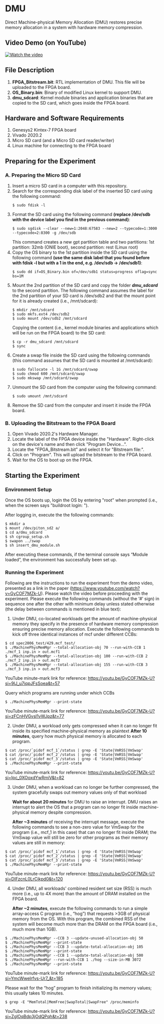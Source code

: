 # DMU
Direct Machine-physical Memory Allocation (DMU) restores precise memory allocation in a system with hardware memory compression.

## Video Demo (on YouTube)
[![Watch the video](https://img.youtube.com/vi/-1JG3JnIY3U/hqdefault.jpg)](https://youtu.be/-1JG3JnIY3U)

## File Description
1. **FPGA_Bitstream.bit**: RTL implementation of DMU. This file will be uploaded to the FPGA board.
2. **OS_Binary.bin**: Binary of modified Linux kernel to support DMU.
3. **dmu_sdcard**: Kernel module binaries and application binaries that are copied to the SD card, which goes inside the FPGA board.

## Hardware and Software Requirements
1. Genesys2 Kintex-7 FPGA board
2. Vivado 2020.2
3. Micro SD card (and a Micro SD card reader/writer)
4. Linux machine for connecting to the FPGA board

## Preparing for the Experiment
### A. Preparing the Micro SD Card
1. Insert a micro SD card in a computer with this repository.
2. Search for the corresponding disk label of the inserted SD card using the following command:
    ```
    $ sudo fdisk -l
    ```
3. Format the SD card using the following command **(replace /dev/sdb with the device label you find in the previous command)**:
    ```
    $ sudo sgdisk --clear --new=1:2048:67583 --new=2 --typecode=1:3000 --typecode=2:8300 -g /dev/sdb
    ```
    This command creates a new gpt partition table and two partitions: 1st partition: 32mb (ONIE boot), second partition: rest (Linux root)
4. Copy the OS binary to the 1st partition inside the SD card using the following command **(use the same disk label that you found before with fdisk -l but with a 1 in the end, e.g. /dev/sdb -> /dev/sdb1)**:
    ```
    $ sudo dd if=OS_Binary.bin of=/dev/sdb1 status=progress oflag=sync bs=1M
    ```
5. Mount the 2nd partition of the SD card and copy the folder  ***dmu_sdcard*** to the second partition. The following command assumes the label for the 2nd partition of your SD card is /dev/sdb2 and that the mount point for it is already created (i.e., /mnt/sdcard):
    ```
    $ mkdir /mnt/sdcard
    $ sudo mkfs.ext4 /dev/sdb2
    $ sudo mount /dev/sdb2 /mnt/sdcard
    ```
    Copying the content (i.e., kernel module binaries and applications which will be run on the FPGA board) to the SD card:
    ```
    $ cp -r dmu_sdcard /mnt/sdcard
    $ sync
    ```
6. Create a swap file inside the SD card using the following commands (this command assumes that the SD card is mounted at /mnt/sdcard):
    ```
    $ sudo fallocate -l 1G /mnt/sdcard/swap 
    $ sudo chmod 600 /mnt/sdcard/swap
    $ sudo mkswap /mnt/sdcard/swap
    ```
7. Unmount the SD card from the computer using the following command:
    ``` 
    $ sudo umount /mnt/sdcard
    ```
8. Remove the SD card from the computer and insert it inside the FPGA board.

### B. Uploading the Bitstream to the FPGA Board
1. Open Vivado 2020.2's Hardware Manager.
2. Locate the label of the FPGA device inside the "Hardware". Right-click on the device's name and then click "Program Device...". 
3. Locate the "FPGA_Bitstream.bit" and select it for "Bitstream file:".
4. Click on "Program". This will upload the bitstream to the FPGA board.
5. Wait for the OS to boot up on the FPGA.

## Starting the Experiment
### Environment Setup
Once the OS boots up, login the OS by entering "root" when prompted (i.e., when the screen says "buildroot login: ").

After logging in, execute the the following commands:
```
$ mkdir a
$ mount /dev/piton_sd2 a/
$ cd a/dmu_sdcard
$ sh cgroup_setup.sh
$ swapon ../swap
$ sh insert_dmu_module.sh
```
After executing these commands, if the terminal console says “Module loaded”, the environment has successfully been set up.

### Running the Experiment
Following are the instructions to run the experiment from the demo video, presented as a link in the paper (https://www.youtube.com/watch?v=GyCOF7MZk-U). Please watch the video before proceeding with the experiment. Please execute the following commands (without the ‘#’ sign) in sequence one after the other with minimum delay unless stated otherwise (the delay between commands is mentioned in blue text):
1. Under DMU, co-located workloads get the amount of machine-physical memory they specify in the presence of hardware memory compression ensuring precise memory allocation.
Execute the following commands to kick off three identical instances of mcf under different CCBs:
```
$ cd spec2006_test/429.mcf_test/
$ ./MachinePhysMemMgr --total-allocation-obj 70 --run-with-CCB 1 ./mcf_1 inp.in > out.mcf1
$ ./MachinePhysMemMgr --total-allocation-obj 100 --run-with-CCB 2 ./mcf_2 inp.in > out.mcf2
$ ./MachinePhysMemMgr --total-allocation-obj 155 --run-with-CCB 3 ./mcf_3 inp.in > out.mcf3
```
YouTube minute-mark link for reference: https://youtu.be/GyCOF7MZk-U?si=9lJ_u7iqpJFsSoea&t=57 

Query which programs are running under which CCBs
```
$ ./MachinePhysMemMgr --print-state
```
YouTube minute-mark link for reference: https://youtu.be/GyCOF7MZk-U?si=zFCnHVGvsl1vWJpz&t=77 

2. Under DMU, a workload only gets compressed when it can no longer fit inside its specified machine-physical memory as plaintext
**After 10 minutes**, query how much physical memory is allocated to each program.
```
$ cat /proc/`pidof mcf_1`/status | grep -E 'State|VmRSS|VmSwap'
$ cat /proc/`pidof mcf_2`/status | grep -E 'State|VmRSS|VmSwap'
$ cat /proc/`pidof mcf_3`/status | grep -E 'State|VmRSS|VmSwap'
$ ./MachinePhysMemMgr --print-state
```
YouTube minute-mark link for reference: https://youtu.be/GyCOF7MZk-U?si=Ipc_0XOoxdYwRmiV&t=82 


3. Under DMU, when a workload can no longer be further compressed, the system gracefully swaps out memory values only of that workload
    
    **Wait for about 20 minutes** for DMU to raise an interrupt. DMU raises an interrupt to alert the OS that a program can no longer fit inside machine-physical memory despite compression.
    
    **After ~3 minutes** of receiving the interrupt message, execute the following commands to see a non-zero value for VmSwap for the program (i.e., mcf_1 in this case) that can no longer fit inside DRAM; the VmSwap value will still be zero for other programs as their memory values are still in memory:
```
$ cat /proc/`pidof mcf_1`/status | grep -E 'State|VmRSS|VmSwap'
$ cat /proc/`pidof mcf_2`/status | grep -E 'State|VmRSS|VmSwap'
$ cat /proc/`pidof mcf_3`/status | grep -E 'State|VmRSS|VmSwap'
$ ./MachinePhysMemMgr --print-state
```
YouTube minute-mark link for reference: https://youtu.be/GyCOF7MZk-U?si=DIFzcnL0LrCjkpd0&t=120 

4. Under DMU, all workloads' combined resident set size (RSS) is much more (i.e., up to 4X more) than the amount of DRAM installed on the FPGA board.
    
    **After ~2 minutes**, execute the following commands to run a simple array-access C program (i.e., “hog”) that requests >3GB of physical memory from the OS. With this program, the combined RSS of the system will become much more than the DRAM on the FPGA board (i.e., much more than 1GB).
```
$ ./MachinePhysMemMgr --CCB 3 --update-unused-allocation-obj 50
$ ./MachinePhysMemMgr --print-state
$ ./MachinePhysMemMgr --CCB 3 --update-total-allocation-obj 105
$ ./MachinePhysMemMgr --print-state
$ ./MachinePhysMemMgr --CCB 1 --update-total-allocation-obj 500
$ ./MachinePhysMemMgr --run-with-CCB 1 ./hog --size-in-MB 3072
$ ./MachinePhysMemMgr --print-state
```
YouTube minute-mark link for reference: https://youtu.be/GyCOF7MZk-U?si=YmcWwelrfvs-Ur7_&t=185 

Please wait for the “hog” program to finish initializing its memory values; this usually takes 10 minutes.
```
$ grep -E "MemTotal|MemFree|SwapTotal|SwapFree" /proc/meminfo
```
YouTube minute-mark link for reference: https://youtu.be/GyCOF7MZk-U?si=ZglOqBdp3jOdQPqh&t=238

